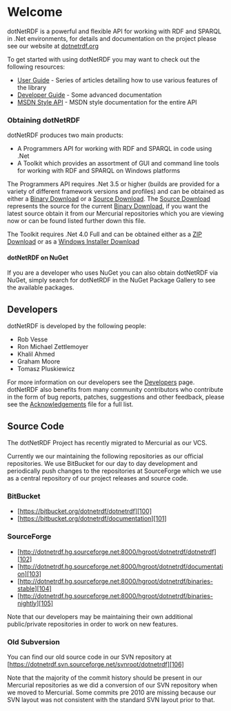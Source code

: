 # Welcome

dotNetRDF is a powerful and flexible API for working with RDF and SPARQL in .Net environments, for 
details and documentation on the project please see our website at [dotnetrdf.org][1]

To get started with using dotNetRDF you may want to check out the following resources:

 - [User Guide][10] - Series of articles detailing how to use various features of the library
 - [Developer Guide][11] - Some advanced documentation
 - [MSDN Style API][12] - MSDN style documentation for the entire API

### Obtaining dotNetRDF

dotNetRDF produces two main products:

 - A Programmers API for working with RDF and SPARQL in code using .Net
 - A Toolkit which provides an assortment of GUI and command line tools for working with RDF and SPARQL on Windows platforms

The Programmers API requires .Net 3.5 or higher (builds are provided for a variety of different framework versions and profiles) and can be obtained as either a [Binary Download][20] or a [Source Download][21].  The [Source Download][21] represents the source for the current [Binary Download][20], if you want the latest source obtain it from our Mercurial repositories which you are viewing now or can be found listed further down this file.

The Toolkit requires .Net 4.0 Full and can be obtained either as a [ZIP Download][25] or as a [Windows Installer Download][26]

#### dotNetRDF on NuGet

If you are a developer who uses NuGet you can also obtain dotNetRDF via NuGet, simply search for dotNetRDF in the NuGet Package Gallery to see the available packages.

## Developers

dotNetRDF is developed by the following people:

 - Rob Vesse
 - Ron Michael Zettlemoyer
 - Khalil Ahmed
 - Graham Moore
 - Tomasz Pluskiewicz

For more information on our developers see the [Developers][30] page.  dotNetRDF also benefits from many community contributors who contribute in the form of bug reports, patches, suggestions and other feedback, please see the [Acknowledgements][31] file for a full list.

## Source Code

The dotNetRDF Project has recently migrated to Mercurial as our VCS.

Currently we our maintaining the following repositories as our official repositories.  We use BitBucket
for our day to day development and periodically push changes to the repositories at SourceForge which
we use as a central repository of our project releases and source code.

### BitBucket

 - [https://bitbucket.org/dotnetrdf/dotnetrdf][100]
 - [https://bitbucket.org/dotnetrdf/documentation][101]

### SourceForge

 - [http://dotnetrdf.hg.sourceforge.net:8000/hgroot/dotnetrdf/dotnetrdf][102]
 - [http://dotnetrdf.hg.sourceforge.net:8000/hgroot/dotnetrdf/documentation][103]
 - [http://dotnetrdf.hg.sourceforge.net:8000/hgroot/dotnetrdf/binaries-stable][104]
 - [http://dotnetrdf.hg.sourceforge.net:8000/hgroot/dotnetrdf/binaries-nightly][105]

Note that our developers may be maintaining their own additional public/private repositories in order 
to work on new features.

### Old Subversion

You can find our old source code in our SVN repository at
[https://dotnetrdf.svn.sourceforge.net/svnroot/dotnetrdf][106]

Note that the majority of the commit history should be present in our Mercurial repositories as we did a conversion
of our SVN repository when we moved to Mercurial.  Some commits pre 2010 are missing because our SVN layout
was not consistent with the standard SVN layout prior to that.

[1]: http://www.dotnetrdf.org

[10]: http://www.dotnetrdf.org/content.asp?pageID=User%20Guide
[11]: http://www.dotnetrdf.org/content.asp?pageID=Developer%20Guide
[12]: http://www.dotnetrdf.org/api/

[20]: http://www.dotnetrdf.org/content.asp?pageID=Download%20dotNetRDF
[21]: http://www.dotnetrdf.org/content.asp?pageID=Download%20dotnetRDF%20Source

[25]: http://www.dotnetrdf.org/content.asp?pageID=Download%20dotNetRDF%20Toolkit%20for%20Windows
[26]: http://www.dotnetrdf.org/content.asp?pageID=Download%20dotNetRDF%20Toolkit%20Installer

[30]: http://www.dotnetrdf.org/content.asp?pageID=Developers
[31]: https://bitbucket.org/dotnetrdf/dotnetrdf/src/tip/Acknowledgments.txt?at=default

[100]: https://bitbucket.org/dotnetrdf/dotnetrdf
[101]: https://bitbucket.org/dotnetrdf/documentation
[102]: http://dotnetrdf.hg.sourceforge.net:8000/hgroot/dotnetrdf/dotnetrdf
[103]: http://dotnetrdf.hg.sourceforge.net:8000/hgroot/dotnetrdf/documentation
[104]: http://dotnetrdf.hg.sourceforge.net:8000/hgroot/dotnetrdf/binaries-stable
[105]: http://dotnetrdf.hg.sourceforge.net:8000/hgroot/dotnetrdf/binaries-nightly
[106]: https://dotnetrdf.svn.sourceforge.net/svnroot/dotnetrdf